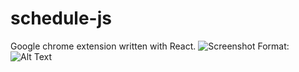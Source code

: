 # schedule-js
Google chrome extension written with React.
![Screenshot](http://screenshot.su/img/a3/9e/e1/a39ee11647202b1dd82ee3a6a64a29a8.jpg)
Format: ![Alt Text](url)
